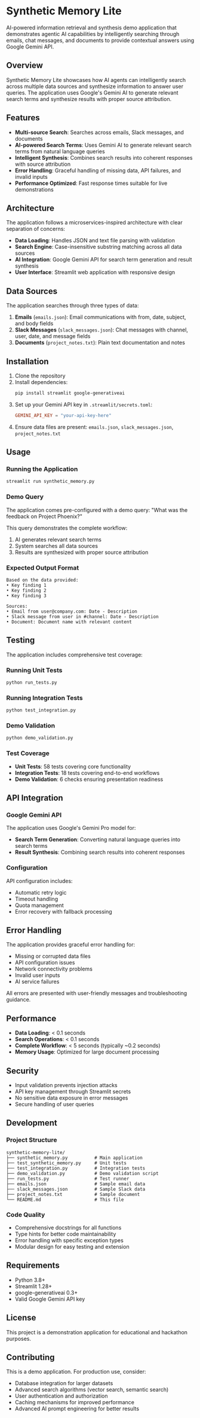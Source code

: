 # Synthetic Memory Lite

AI-powered information retrieval and synthesis demo application that demonstrates agentic AI capabilities by intelligently searching through emails, chat messages, and documents to provide contextual answers using Google Gemini API.

## Overview

Synthetic Memory Lite showcases how AI agents can intelligently search across multiple data sources and synthesize information to answer user queries. The application uses Google's Gemini AI to generate relevant search terms and synthesize results with proper source attribution.

## Features

- **Multi-source Search**: Searches across emails, Slack messages, and documents
- **AI-powered Search Terms**: Uses Gemini AI to generate relevant search terms from natural language queries
- **Intelligent Synthesis**: Combines search results into coherent responses with source attribution
- **Error Handling**: Graceful handling of missing data, API failures, and invalid inputs
- **Performance Optimized**: Fast response times suitable for live demonstrations

## Architecture

The application follows a microservices-inspired architecture with clear separation of concerns:

- **Data Loading**: Handles JSON and text file parsing with validation
- **Search Engine**: Case-insensitive substring matching across all data sources
- **AI Integration**: Google Gemini API for search term generation and result synthesis
- **User Interface**: Streamlit web application with responsive design

## Data Sources

The application searches through three types of data:

1. **Emails** (`emails.json`): Email communications with from, date, subject, and body fields
2. **Slack Messages** (`slack_messages.json`): Chat messages with channel, user, date, and message fields
3. **Documents** (`project_notes.txt`): Plain text documentation and notes

## Installation

1. Clone the repository
2. Install dependencies:
   ```bash
   pip install streamlit google-generativeai
   ```
3. Set up your Gemini API key in `.streamlit/secrets.toml`:
   ```toml
   GEMINI_API_KEY = "your-api-key-here"
   ```
4. Ensure data files are present: `emails.json`, `slack_messages.json`, `project_notes.txt`

## Usage

### Running the Application

```bash
streamlit run synthetic_memory.py
```

### Demo Query

The application comes pre-configured with a demo query:
"What was the feedback on Project Phoenix?"

This query demonstrates the complete workflow:
1. AI generates relevant search terms
2. System searches all data sources
3. Results are synthesized with proper source attribution

### Expected Output Format

```
Based on the data provided:
• Key finding 1
• Key finding 2
• Key finding 3

Sources:
• Email from user@company.com: Date - Description
• Slack message from user in #channel: Date - Description
• Document: Document name with relevant content
```

## Testing

The application includes comprehensive test coverage:

### Running Unit Tests
```bash
python run_tests.py
```

### Running Integration Tests
```bash
python test_integration.py
```

### Demo Validation
```bash
python demo_validation.py
```

### Test Coverage
- **Unit Tests**: 58 tests covering core functionality
- **Integration Tests**: 18 tests covering end-to-end workflows
- **Demo Validation**: 6 checks ensuring presentation readiness

## API Integration

### Google Gemini API

The application uses Google's Gemini Pro model for:
- **Search Term Generation**: Converting natural language queries into search terms
- **Result Synthesis**: Combining search results into coherent responses

### Configuration

API configuration includes:
- Automatic retry logic
- Timeout handling
- Quota management
- Error recovery with fallback processing

## Error Handling

The application provides graceful error handling for:
- Missing or corrupted data files
- API configuration issues
- Network connectivity problems
- Invalid user inputs
- AI service failures

All errors are presented with user-friendly messages and troubleshooting guidance.

## Performance

- **Data Loading**: < 0.1 seconds
- **Search Operations**: < 0.1 seconds
- **Complete Workflow**: < 5 seconds (typically ~0.2 seconds)
- **Memory Usage**: Optimized for large document processing

## Security

- Input validation prevents injection attacks
- API key management through Streamlit secrets
- No sensitive data exposure in error messages
- Secure handling of user queries

## Development

### Project Structure
```
synthetic-memory-lite/
├── synthetic_memory.py          # Main application
├── test_synthetic_memory.py     # Unit tests
├── test_integration.py          # Integration tests
├── demo_validation.py           # Demo validation script
├── run_tests.py                 # Test runner
├── emails.json                  # Sample email data
├── slack_messages.json          # Sample Slack data
├── project_notes.txt            # Sample document
└── README.md                    # This file
```

### Code Quality
- Comprehensive docstrings for all functions
- Type hints for better code maintainability
- Error handling with specific exception types
- Modular design for easy testing and extension

## Requirements

- Python 3.8+
- Streamlit 1.28+
- google-generativeai 0.3+
- Valid Google Gemini API key

## License

This project is a demonstration application for educational and hackathon purposes.

## Contributing

This is a demo application. For production use, consider:
- Database integration for larger datasets
- Advanced search algorithms (vector search, semantic search)
- User authentication and authorization
- Caching mechanisms for improved performance
- Advanced AI prompt engineering for better results